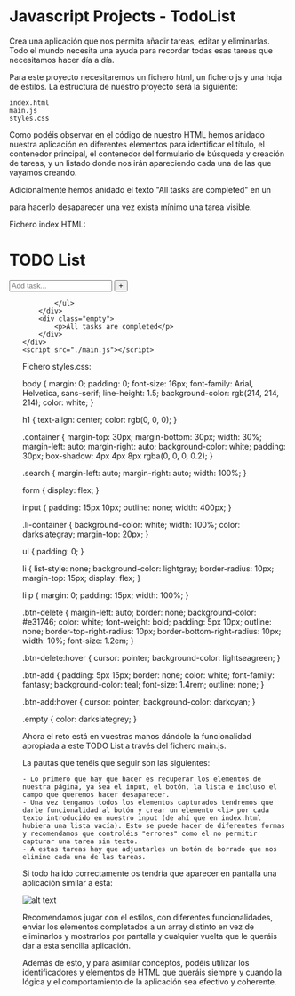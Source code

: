 # Javascript Projects - TodoList

Crea una aplicación que nos permita añadir tareas, editar y eliminarlas. Todo el mundo necesita una ayuda para recordar todas esas tareas que necesitamos hacer día a día.

Para este proyecto necesitaremos un fichero html, un fichero js y una hoja de estilos. La estructura de nuestro proyecto será la siguiente:

    index.html
    main.js
    styles.css

Como podéis observar en el código de nuestro HTML hemos anidado nuestra aplicación en diferentes elementos para identificar el título, el contenedor principal, el contenedor del formulario de búsqueda y creación de tareas, y un listado donde nos irán apareciendo cada una de las que vayamos creando.

Adicionalmente hemos anidado el texto "All tasks are completed" en un <div> para hacerlo desaparecer una vez exista mínimo una tarea visible.

Fichero index.HTML:

<!DOCTYPE html>
<html lang="en">
<head>
    <meta charset="UTF-8">
    <meta http-equiv="X-UA-Compatible" content="IE=edge">
    <meta name="viewport" content="width=device-width, initial-scale=1.0">
    <title>TODO list</title>
    <link rel="stylesheet" href="./styles.css">
</head>
<body>
    <div class="container">
        <h1>TODO List</h1>
        <div class="search">
            <form>
                <input type="text" placeholder="Add task...">
                <button class="btn-add">+</button>
            </form>
        </div>
        <div class="li-container">
            <ul>
                
            </ul>
        </div>
        <div class="empty">
            <p>All tasks are completed</p>
        </div>
    </div> 
    <script src="./main.js"></script>
</body>
</html>

Fichero styles.css:

body {
    margin: 0;
    padding: 0;
    font-size: 16px;
    font-family: Arial, Helvetica, sans-serif;
    line-height: 1.5;
    background-color: rgb(214, 214, 214);
    color: white;
  }
  
  h1 {
    text-align: center;
    color: rgb(0, 0, 0);
  }
  
  .container {
    margin-top: 30px;
    margin-bottom: 30px;
    width: 30%;
    margin-left: auto;
    margin-right: auto;
    background-color: white;
    padding: 30px;
    box-shadow: 4px 4px 8px rgba(0, 0, 0, 0.2);
  }
  
  .search {
    margin-left: auto;
    margin-right: auto;
    width: 100%;
  }
  
  form {
    display: flex;
  }
  
  input {
    padding: 15px 10px;
    outline: none;
    width: 400px;
  }
  
  .li-container {
    background-color: white;
    width: 100%;
    color: darkslategray;
    margin-top: 20px;
  }
  
  ul {
    padding: 0;
  }
  
  li {
    list-style: none;
    background-color: lightgray;
    border-radius: 10px;
    margin-top: 15px;
    display: flex;
  }
  
  li p {
    margin: 0;
    padding: 15px;
    width: 100%;
  }
  
  .btn-delete {
    margin-left: auto;
    border: none;
    background-color: #e31746;
    color: white;
    font-weight: bold;
    padding: 5px 10px;
    outline: none;
    border-top-right-radius: 10px;
    border-bottom-right-radius: 10px;
    width: 10%;
    font-size: 1.2em;
  }
  
  .btn-delete:hover {
    cursor: pointer;
    background-color: lightseagreen;
  }
  
  .btn-add {
    padding: 5px 15px;
    border: none;
    color: white;
    font-family: fantasy;
    background-color: teal;
    font-size: 1.4rem;
    outline: none;
  }
  
  .btn-add:hover {
    cursor: pointer;
    background-color: darkcyan;
  }
  
  .empty {
    color: darkslategrey;
  }

Ahora el reto está en vuestras manos dándole la funcionalidad apropiada a este TODO List a través del fichero main.js.

La pautas que tenéis que seguir son las siguientes:

    - Lo primero que hay que hacer es recuperar los elementos de nuestra página, ya sea el input, el botón, la lista e incluso el campo que queremos hacer desaparecer.
    - Una vez tengamos todos los elementos capturados tendremos que darle funcionalidad al botón y crear un elemento <li> por cada texto introducido en nuestro input (de ahí que en index.html hubiera una lista vacía). Esto se puede hacer de diferentes formas y recomendamos que controléis "errores" como el no permitir capturar una tarea sin texto.
    - A estas tareas hay que adjuntarles un botón de borrado que nos elimine cada una de las tareas.

Si todo ha ido correctamente os tendría que aparecer en pantalla una aplicación similar a esta:

![alt text](final-todo.png)

Recomendamos jugar con el estilos, con diferentes funcionalidades, enviar los elementos completados a un array distinto en vez de eliminarlos y mostrarlos por pantalla y cualquier vuelta que le queráis dar a esta sencilla aplicación.

Además de esto, y para asimilar conceptos, podéis utilizar los identificadores y elementos de HTML que queráis siempre y cuando la lógica y el comportamiento de la aplicación sea efectivo y coherente.